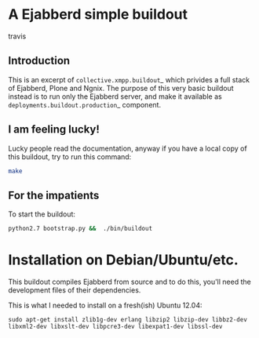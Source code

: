 # A Ejabberd simple buildout #

travis 

## Introduction ##
This is an excerpt of `collective.xmpp.buildout`_ which privides a full stack of Ejabberd, Plone and Ngnix.
The purpose of this very basic buildout instead is to run only the Ejabberd server, and make it available 
as `deployments.buildout.production`_ component.

## I am feeling lucky! ##
Lucky people read the documentation,
anyway if you have a local copy of this buildout,
try to run this command:
```bash
make
```
## For the impatients ##
To start the buildout:
```bash
python2.7 bootstrap.py &&  ./bin/buildout
```

Installation on Debian/Ubuntu/etc.
==================================

This buildout compiles Ejabberd from source and to do this, you'll need
the development files of their dependencies.

This is what I needed to install on a fresh(ish) Ubuntu 12.04:

    sudo apt-get install zlib1g-dev erlang libzip2 libzip-dev libbz2-dev libxml2-dev libxslt-dev libpcre3-dev libexpat1-dev libssl-dev


## FAQ ##
### Q: How to set admin password ####
__A:__ In your buildout folder, after running the buildout, you need to do the following:

    ./bin/ejabberdctl register admin localhost your_password

Test that you can access your ejabberd by logging to the admin interface (typically ``http://localhost:5280/admin``).


.. _collective.xmpp.buildout: https://github.com/collective/collective.xmpp.buildout
.. _ https://github.com/RedTurtle/deployments.buildout.production

